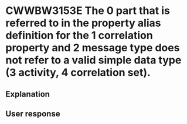 # CWWBW3153E The 0 part that is referred to in the property alias definition for the 1 correlation property and 2 message type does not refer to a valid simple data type (3 activity, 4 correlation set).

## Explanation

## User response